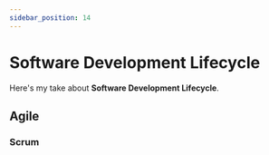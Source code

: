 ```yaml
---
sidebar_position: 14
---
```


# Software Development Lifecycle

Here's my take about **Software Development Lifecycle**.

## Agile 

### Scrum
